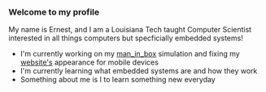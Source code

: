 ### Welcome to my profile 

My name is Ernest, and I am a Louisiana Tech taught Computer Scientist interested in all things computers but specficially embedded systems!

- I'm currently working on my [man_in_box](https://github.com/Ernestover/man_in_box) simulation and fixing my [website's](https://www.erneststovera.com) appearance for mobile devices
- I'm currently learning what embedded systems are and how they work
- Something about me is I to learn something new everyday 

<!--
**Ernestover/Ernestover** is a ✨ _special_ ✨ repository because its `README.md` (this file) appears on your GitHub profile.

